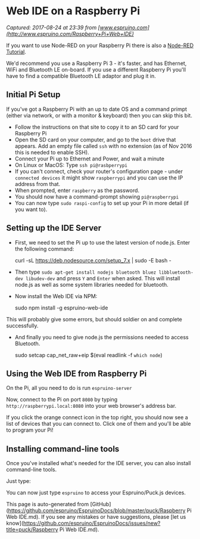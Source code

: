 # Web IDE on a Raspberry Pi

_Captured: 2017-08-24 at 23:39 from [www.espruino.com](http://www.espruino.com/Raspberry+Pi+Web+IDE)_

If you want to use Node-RED on your Raspberry Pi there is also a [Node-RED Tutorial](http://www.espruino.com/Puck.js+Node-RED).

We'd recommend you use a Raspberry Pi 3 - it's faster, and has Ethernet, WiFi and Bluetooth LE on-board. If you use a different Raspberry Pi you'll have to find a compatible Bluetooth LE adaptor and plug it in.

## Initial Pi Setup

If you've got a Raspberry Pi with an up to date OS and a command primpt (either via network, or with a monitor & keyboard) then you can skip this bit.

  * Follow the instructions on that site to copy it to an SD card for your Raspberry Pi
  * Open the SD card on your computer, and go to the `boot` drive that appears. Add an empty file called `ssh` with no extension (as of Nov 2016 this is needed to enable SSH).
  * Connect your Pi up to Ethernet and Power, and wait a minute
  * On Linux or MacOS: Type `ssh pi@rasbperrypi`
  * If you can't connect, check your router's configuration page - under `connected devices` it might show `raspberrypi` and you can use the IP address from that.
  * When prompted, enter `raspberry` as the password.
  * You should now have a command-prompt showing `pi@raspberrypi`
  * You can now type `sudo raspi-config` to set up your Pi in more detail (if you want to).

## Setting up the IDE Server

  * First, we need to set the Pi up to use the latest version of node.js. Enter the following command:
    
    
    curl -sL https://deb.nodesource.com/setup_7.x | sudo -E bash -

  * Then type `sudo apt-get install nodejs bluetooth bluez libbluetooth-dev libudev-dev` and press `Y` and `Enter` when asked. This will install node.js as well as some system libraries needed for bluetooth.

  * Now install the Web IDE via NPM:
    
    
    sudo npm install -g espruino-web-ide

This will probably give some errors, but should soldier on and complete successfully.

  * And finally you need to give node.js the permissions needed to access Bluetooth.
    
    
    sudo setcap cap_net_raw+eip $(eval readlink -f `which node`)

## Using the Web IDE from Raspberry Pi

On the Pi, all you need to do is run `espruino-server`

Now, connect to the Pi on port `8080` by typing `http://raspberrypi.local:8080` into your web browser's address bar.

If you click the orange connect icon in the top right, you should now see a list of devices that you can connect to. Click one of them and you'll be able to program your Pi!

## Installing command-line tools

Once you've installed what's needed for the IDE server, you can also install command-line tools.

Just type:

You can now just type `espruino` to access your Espruino/Puck.js devices.

This page is auto-generated from [GitHub](https://github.com/espruino/EspruinoDocs/blob/master/puck/Raspberry Pi Web IDE.md). If you see any mistakes or have suggestions, please [let us know](https://github.com/espruino/EspruinoDocs/issues/new?title=puck/Raspberry Pi Web IDE.md).
